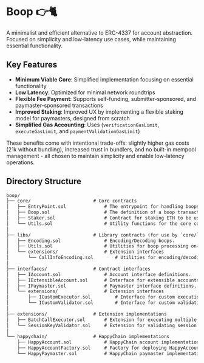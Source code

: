 # Boop 👉🐈  

A minimalist and efficient alternative to ERC-4337 for account abstraction. Focused on simplicity and low-latency use cases, while maintaining essential functionality.

## Key Features

- **Minimum Viable Core**: Simplified implementation focusing on essential functionality
- **Low Latency**: Optimized for minimal network roundtrips
- **Flexible Fee Payment**: Supports self-funding, submitter-sponsored, and paymaster-sponsored transactions
- **Improved Staking**: Improved UX by implementing a flexible staking model for paymasters, designed from scratch
- **Simplified Gas Accounting**: Uses (`verificationGasLimit`, `executeGasLimit`, and `paymentValidationGasLimit`)

These benefits come with intentional trade-offs: slightly higher gas costs (21k without bundling), increased trust in bundlers, and no built-in mempool management - all chosen to maintain simplicity and enable low-latency operations.

## Directory Structure

```txt
boop/
├── core/                       # Core contracts
│   ├── EntryPoint.sol              # The entrypoint for handling boops on-chain, singleton contract.
│   ├── Boop.sol                    # The definition of a boop transaction.
│   ├── Staker.sol                  # Contract for staking ETH to be used as gas for boops.
│   └── Utils.sol                   # Utility functions for the core contracts.
│
├── libs/                       # Library contracts (for use by `core/` and account/paymaster implementations)
│   ├── Encoding.sol                # Encoding/Decoding boops.
│   ├── Utils.sol                   # Utilities for boop processing on-chain.
│   └── extensions/                 # Extension interfaces
│       └── CallInfoEncoding.sol        # Utilities for encoding/decoding call information.
│
├── interfaces/                 # Contract interfaces
│   ├── IAccount.sol                # Account interface definitions.
│   ├── IExtensibleAccount.sol      # Interface for extensible accounts.
│   ├── IPaymaster.sol              # Paymaster interface definitions.
│   └── extensions/                 # Extension interfaces
│       ├── ICustomExecutor.sol         # Interface for custom execution methods.
│       └── ICustomValidator.sol        # Interface for custom validation methods.
│
├── extensions/                 # Extension implementations
│   ├── BatchCallExecutor.sol       # Extension for executing multiple calls in a batch.
│   └── SessionKeyValidator.sol     # Extension for validating session keys.
│
└── happychain/                 # HappyChain implementations
    ├── HappyAccount.sol            # HappyChain account implementation.
    ├── HappyAccountFactory.sol     # Factory for deploying HappyAccount contracts.
    └── HappyPaymaster.sol          # HappyChain paymaster implementation for sponsoring boops.
```
